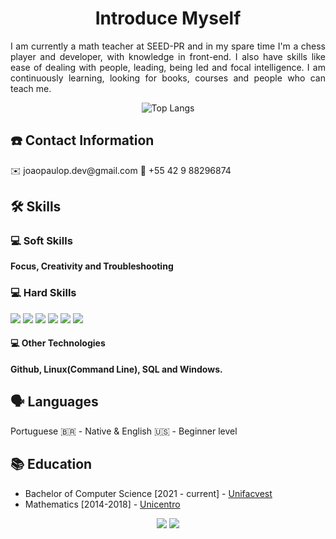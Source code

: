 <h1 align="center">Introduce Myself</h1> 
<p align="justify"> 
  I am currently a math teacher at SEED-PR and in my spare time I'm a chess player and developer, with knowledge in front-end. I also have skills like ease of dealing with people, leading, being led and focal intelligence. I am continuously learning, looking for books, courses and people who can teach me.
</p>

<p align="center">
  <a src="https://github.com/JoaoPauloPereirax?tab=repositories" alt="Technologies">
    <img src="https://github-readme-stats.sabesansathananthan.vercel.app/api/top-langs/?username=JoaoPauloPereirax&layout=compact&theme=tokyonight" alt="Top Langs"/>
  </a>
</p>

<h2>☎️ Contact Information</h2>

<p>✉️ joaopaulop.dev@gmail.com       📱 +55 42 9 88296874</p>

<h2>🛠 Skills</h2>

<h3>💻 Soft Skills</h3>
<p>
  <strong>Focus, Creativity and Troubleshooting</strong>
</p>

<h3>💻 Hard Skills</h3>
<p align="left">

<a href="#" alt="HTML5">
  <img src="https://img.shields.io/badge/-HTML5-E34F26?style=flat-square&logo=HTML5&logoColor=white"/></a>
  
  <a href="#" alt="CSS3">
  <img src="https://img.shields.io/badge/-CSS3-1572B6?style=flat-square&logo=CSS3&logoColor=white" /></a>

  <a href="#" alt="JavaScript">
  <img src="https://img.shields.io/badge/-Javascript-F29400?style=flat-square&logo=javascript&logoColor=white"/></a>
  
  <a href="#" alt="Git">
  <img src="https://img.shields.io/badge/-GIT-F34F29?style=flat-square&logo=git&logoColor=white"/></a>

  <a href="#" alt="Node.JS">
  <img src="https://img.shields.io/badge/-Node.js-339933?style=flat-square&logo=node.js&logoColor=white&link=https://nodejs.org/en/)"/></a>
  
  <a href="#" alt="React.JS">
  <img src="https://img.shields.io/badge/-ReactJS-13B5EA?style=flat-square&logo=react&logoColor=white&link=https://reactjs.org"/></a>

</p>
<h4>💻 Other Technologies</h4>
<p>
  <strong>Github, Linux(Command Line), SQL and Windows.</strong>
</p>

<h2>🗣 Languages</h2>

<p>Portuguese 🇧🇷 - Native & English 🇺🇸 - Beginner level</p>

<h2>📚 Education</h2>

<p align="justify">
  <ul>
    <li>
      Bachelor of Computer Science [2021 - current] - <a href="https://www.unifacvest.edu.br/">Unifacvest</a>
    </li>
    <li>
      Mathematics [2014-2018] - <a href="https://www3.unicentro.br/">Unicentro</a>
    </li>
  </ul>
</p>

<p align="center">
  <a href="https://www.instagram.com/joaopaulopereirax/" alt="Instagram">
  <img src="https://img.shields.io/badge/-Instagram-DF0174?style=for-the-badge&logo=instagram&logoColor=white&link=https://www.instagram.com/joaopaulopereirax/"/></a>
  
  <a href="https://www.linkedin.com/in/jo%C3%A3o-paulo-pereira-7615591a6/" alt="Linkedin">
  <img src="https://img.shields.io/badge/-Linkedin-0e76a8?style=for-the-badge&logo=Linkedin&logoColor=white&link=https://www.linkedin.com/in/jo%C3%A3o-paulo-pereira-7615591a6/" /></a>
</p>
